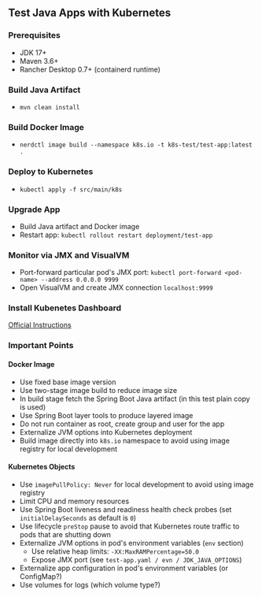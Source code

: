 ## Test Java Apps with Kubernetes

### Prerequisites

- JDK 17+
- Maven 3.6+
- Rancher Desktop 0.7+ (containerd runtime)

### Build Java Artifact

- `mvn clean install`

### Build Docker Image

- `nerdctl image build --namespace k8s.io -t k8s-test/test-app:latest .`

### Deploy to Kubernetes

- `kubectl apply -f src/main/k8s`

### Upgrade App

- Build Java artifact and Docker image
- Restart app: `kubectl rollout restart deployment/test-app`

### Monitor via JMX and VisualVM

- Port-forward particular pod's JMX port: `kubectl port-forward <pod-name> --address 0.0.0.0 9999`
- Open VisualVM and create JMX connection `localhost:9999`

### Install Kubenetes Dashboard

[Official Instructions](https://kubernetes.io/docs/tasks/access-application-cluster/web-ui-dashboard/)


### Important Points

#### Docker Image

- Use fixed base image version
- Use two-stage image build to reduce image size
- In build stage fetch the Spring Boot Java artifact (in this test plain copy is used)
- Use Spring Boot layer tools to produce layered image
- Do not run container as root, create group and user for the app
- Externalize JVM options into Kubernetes deployment
- Build image directly into `k8s.io` namespace to avoid using image registry for local development

#### Kubernetes Objects

- Use `imagePullPolicy: Never` for local development to avoid using image registry
- Limit CPU and memory resources
- Use Spring Boot liveness and readiness health check probes (set `initialDelaySeconds` as default is `0`)
- Use lifecycle `preStop` pause to avoid that Kubernetes route traffic to pods that are shutting down
- Externalize JVM options in pod's environment variables (`env` section)
  + Use relative heap limits: `-XX:MaxRAMPercentage=50.0`
  + Expose JMX port (see `test-app.yaml / evn / JDK_JAVA_OPTIONS`)
- Externalize app configuration in pod's environment variables (or ConfigMap?)
- Use volumes for logs (which volume type?)